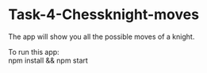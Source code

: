 # Task-4-Chessknight-moves
The app will show you all the possible moves of a knight.

To run this app:<br>
npm install && npm start
